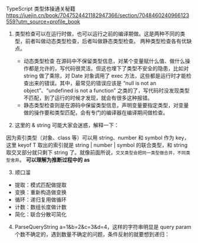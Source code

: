 TypeScript 类型体操通关秘籍
https://juejin.cn/book/7047524421182947366/section/7048460240966123559?utm_source=profile_book

1. 类型检查可以在运行时做，也可以运行之前的编译期做。这是两种不同的类型，前者叫做动态类型检查，后者叫做静态类型检查。
   两种类型检查各有优缺点。

   - 动态类型检查 在源码中不保留类型信息，对某个变量赋什么值、做什么操作都是允许的，写代码很灵活。但这也埋下了类型不安全的隐患，比如对 string 做了乘除，对 Date 对象调用了 exec 方法，这些都是运行时才能检查出来的错误。其中，最常见的错误应该是 “null is not an object”、“undefined is not a function” 之类的了，写代码时没发现类型不匹配，到了运行的时候才发现，就会有很多这种报错。
   - 静态类型检查则是在源码中保留类型信息，声明变量要指定类型，对变量做的操作要和类型匹配，会有专门的编译器在编译期间做检查。

2. 这里的 & string 可能大家会迷惑，解释一下：

因为索引类型（对象、class 等）可以用 string、number 和 symbol 作为 key，这里 keyof T 取出的索引就是 string | number | symbol 的联合类型，和 string 取交叉部分就只剩下 string 了。就像前面所说，`交叉类型会把同一类型做合并，不同类型舍弃`。
**可以理解为推断过程中的 as**

3. 顺口溜

- 提取：模式匹配做提取
- 变换：重新构造做变换
- 循环：递归复用做循环
- 计数：数组长度做计数
- 简化：联合分散可简化

4. ParseQueryString
   a=1&b=2&c=3&d=4，这样的字符串明显是 query param 个数不确定的，遇到数量不确定的问题，条件反射的就要想到递归：
